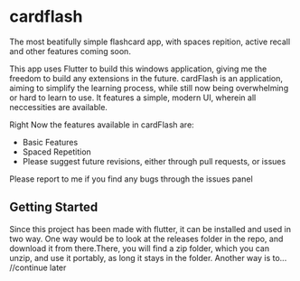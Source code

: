 # cardflash

The most beatifully simple flashcard app, with spaces repition, active recall and other features coming soon.

This app uses Flutter to build this windows application, giving me the freedom to build any extensions in the future. cardFlash is an application, aiming to simplify the learning process, while still now being overwhelming or hard to learn to use. It features a simple, modern UI, wherein all neccessities are available. 

Right Now the features available in cardFlash are:
- Basic Features
- Spaced Repetition
- Please suggest future revisions, either through pull requests, or issues

Please report to me if you find any bugs through the issues panel

## Getting Started

Since this project has been made with flutter, it can be installed and used in two way. One way would be to look at the releases folder in the repo, and download it from there.There, you will find a zip folder, which you can unzip, and use it portably, as long it stays in the folder. Another way is to... //continue later